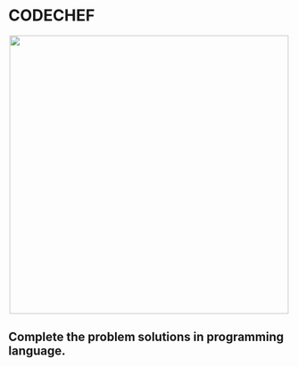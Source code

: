 # CODECHEF

<p align="center">
  <img width="500" src="https://user-images.githubusercontent.com/78087668/115964569-57dc8000-a54f-11eb-9f33-3ef70afbf133.png">
</p>

## Complete the problem solutions in programming language.


